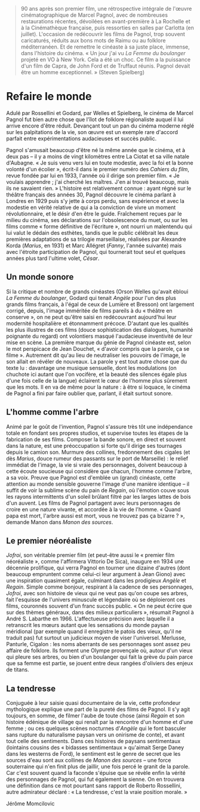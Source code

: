 > 90 ans après son premier film, une rétrospective intégrale de l'œuvre cinématographique de Marcel Pagnol, avec de nombreuses restaurations récentes, dévoilées en avant-première à La Rochelle et à la Cinémathèque française, puis ressorties en salles par Carlotta (en juillet). L'occasion de redécouvrir les films de Pagnol, trop souvent caricaturés, réduits aux bons mots de Raimu ou au folklore méditerranéen. Et de remettre le cinéaste à sa juste place, immense, dans l'histoire du cinéma. « Un jour j'ai vu _La Femme du boulanger_ projeté en VO à New York. Cela a été un choc. Ce film a la puissance d'un film de Capra, de John Ford et de Truffaut réunis. Pagnol devait être un homme exceptionnel. » (Steven Spielberg)

# Refaire le monde

Adulé par Rossellini et Godard, par Welles et Spielberg, le cinéma de Marcel Pagnol fut bien autre chose que l'îlot de folklore régionaliste auquel il lui arrive encore d'être réduit. Devançant tout un pan du cinéma moderne réglé sur les palpitations de la vie, son œuvre est un exemple rare d'accord parfait entre expérimentations audacieuses et succès public.

Pagnol s'amusait beaucoup d'être né la même année que le cinéma, et à deux pas – il y a moins de vingt kilomètres entre La Ciotat et sa ville natale d'Aubagne. « Je suis venu vers lui en toute modestie, avec la foi et la bonne volonté d'un écolier », écrit-il dans le premier numéro des _Cahiers du film_, revue fondée par lui en 1933, l'année où il dirige son premier film. « Je voulais apprendre ; j'ai cherché les maîtres. J'en ai trouvé beaucoup, mais ils ne savaient rien. » L'histoire est relativement connue : ayant régné sur le théâtre français des années 30, Pagnol découvre le cinéma parlant à Londres en 1929 puis s'y jette à corps perdu, sans expérience et avec la modestie en vérité relative de qui a la conviction de vivre un moment révolutionnaire, et le désir d'en être le guide. Fraîchement reçues par le milieu du cinéma, ses déclarations sur l'obsolescence du muet, ou sur les films comme « forme définitive de l'écriture », ont nourri un malentendu qui lui valut le dédain des esthètes, tandis que le public célébrait les deux premières adaptations de sa trilogie marseillaise, réalisées par Alexandre Korda (_Marius_, en 1931) et Marc Allégret (_Fanny_, l'année suivante) mais avec l'étroite participation de Pagnol, qui tournerait tout seul et quelques années plus tard l'ultime volet, _César_.

## Un monde sonore

Si la critique et nombre de grands cinéastes (Orson Welles qu'avait ébloui _La Femme du boulanger_, Godard qui tenait _Angèle_ pour l'un des plus grands films français, à l'égal de ceux de Lumière et Bresson) ont largement corrigé, depuis, l'image imméritée de films pareils à du « théâtre en conserve », on ne peut qu'être saisi en redécouvrant aujourd'hui leur modernité hospitalière et étonnamment précoce. D'autant que les qualités les plus illustres de ces films (douce sophistication des dialogues, humanité poignante du regard) ont volontiers masqué l'audacieuse inventivité de leur mise en scène. La première marque du génie de Pagnol cinéaste est, selon le mot perspicace de Jean Douchet, « d'avoir compris que la parole, ça se filme ». Autrement dit qu'au lieu de neutraliser les pouvoirs de l'image, le son allait en révéler de nouveaux. La parole y est tout autre chose que du texte lu : davantage une musique sensuelle, dont les modulations (on chuchote ici autant que l'on vocifère, et la beauté des silences égale plus d'une fois celle de la langue) éclairent le cœur de l'homme plus sûrement que les mots. Il en va de même pour la nature : à être si loquace, le cinéma de Pagnol a fini par faire oublier que, parlant, il était surtout sonore.

## L'homme comme l'arbre

Animé par le goût de l'invention, Pagnol s'assure très tôt une indépendance totale en fondant ses propres studios, et supervise toutes les étapes de la fabrication de ses films. Composer la bande sonore, en direct et souvent dans la nature, est une préoccupation si forte qu'il dirige ses tournages depuis le camion son. Murmure des collines, fredonnement des cigales (et dès _Marius_, douce rumeur des passants sur le port de Marseille) : le relief immédiat de l'image, la vie si vraie des personnages, doivent beaucoup à cette écoute soucieuse qui considère que chacun, l'homme comme l'arbre, a sa voix. Preuve que Pagnol est d'emblée un (grand) cinéaste, cette attention au monde sensible gouverne l'image d'une manière identique – il suffit de voir la sublime scène du pain de _Regain_, où l'émotion couve sous les rayons intermittents d'un soleil brûlant filtré par les larges lattes de bois d'un auvent. Les films de Pagnol partagent avec leurs personnages de croire en une nature vivante, et accordée à la vie de l'homme. « Quand papa est mort, l'arbre aussi est mort, vous ne trouvez pas ça bizarre ? », demande Manon dans _Manon des sources_.

## Le premier néoréaliste

_Jofroi_, son véritable premier film (et peut-être aussi le « premier film néoréaliste », comme l'affirmera Vittorio De Sica), inaugure en 1934 une décennie prolifique, qui verra Pagnol en tourner une dizaine d'autres (dont beaucoup empruntent comme celui-ci leur argument à Jean Giono) avec une inspiration quasiment égale, culminant dans les prodigieux _Angèle_ et _Regain_. Simple comme bonjour, respirant à la cadence de ses personnages, _Jofroi_, avec son histoire de vieux qui ne veut pas qu'on coupe ses arbres, fait l'esquisse de l'univers minuscule et légendaire où se déploieront ces films, couronnés souvent d'un franc succès public. « On ne peut écrire que sur des thèmes généraux, dans des milieux particuliers », résumait Pagnol à André S. Labarthe en 1966. L'affectueuse précision avec laquelle il a retranscrit les mœurs autant que les sensations du monde paysan méridional (par exemple quand il enregistre le patois des vieux, qu'il ne traduit pas) fut surtout un judicieux moyen de viser l'universel. Merlusse, Panturle, Cigalon : les noms aberrants de ses personnages sont assez peu affaire de folklore. Ils forment une Olympe provençale où, autour d'un vieux qui pleure ses arbres, ou bien d'un boulanger qui fait la grève du pain parce que sa femme est partie, se jouent entre deux rangées d'oliviers des enjeux de titans.

## La tendresse

Conjuguée à leur saisie quasi documentaire de la vie, cette profondeur mythologique explique une part de la pureté des films de Pagnol. Il s'y agit toujours, en somme, de filmer l'aube de toute chose (ainsi _Regain_ et son histoire édénique de village qui renaît par la rencontre d'un homme et d'une femme ; ou ces quelques scènes nocturnes d'_Angèle_ qui le font basculer sans rupture du naturalisme paysan vers un onirisme de conte), et avant tout celle des sentiments. Dans ces histoires de paysans sentimentaux (lointains cousins des « bidasses sentimentaux » qu'aimait Serge Daney dans les westerns de Ford), le sentiment est le genre de secret que les sources d'eau sont aux collines de _Manon des sources_ – une force souterraine qui n'en finit plus de jaillir, une fois percé le granit de la parole. Car c'est souvent quand la faconde s'épuise que se révèle enfin la vérité des personnages de Pagnol, qui fut également la sienne. On en trouvera une définition dans ce mot pourtant sans rapport de Roberto Rossellini, autre admirateur déclaré : « La tendresse, c'est la vraie position morale. »

<div class="author">Jérôme Momcilovic</div>
